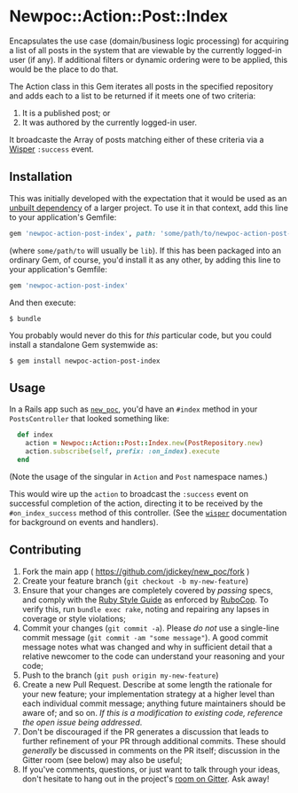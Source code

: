 # Newpoc::Action::Post::Index

Encapsulates the use case (domain/business logic processing) for acquiring a
list of all posts in the system that are viewable by the currently logged-in
user (if any). If additional filters or dynamic ordering were to be
applied, this would be the place to do that.

The Action class in this Gem iterates all posts in the specified repository and
adds each to a list to be returned if it meets one of two criteria:

1. It is a published post; or
1. It was authored by the currently logged-in user.

It broadcaste the Array of posts matching either of these criteria via a
[Wisper](https://github.com/krisleech/wisper) `:success` event.

## Installation

This was initially developed with the expectation that it would be used as an
[unbuilt dependency](http://pivotallabs.com/unbuilt-rails-dependencies-how-to-design-for-loosely-coupled-highly-cohesive-components-within-a-rails-application/)
of a larger project. To use it in that context, add this line to your
application's Gemfile:

```ruby
gem 'newpoc-action-post-index', path: 'some/path/to/newpoc-action-post-index'
```

(where `some/path/to` will usually be `lib`). If this has been packaged into an
ordinary Gem, of course, you'd install it as any other, by adding this line to
your application's Gemfile:

```ruby
gem 'newpoc-action-post-index'
```

And then execute:

    $ bundle

You probably would never do this for *this* particular code, but you could
install a standalone Gem systemwide as:

    $ gem install newpoc-action-post-index

## Usage

In a Rails app such as [`new_poc`](https://github.com/jdickey/new_poc), you'd
have an `#index` method in your `PostsController` that looked something like:

```ruby
  def index
    action = Newpoc::Action::Post::Index.new(PostRepository.new)
    action.subscribe(self, prefix: :on_index).execute
  end
```

(Note the usage of the singular in `Action` and `Post` namespace names.)

This would wire up the `action` to broadcast the `:success` event on successful
completion of the action, directing it to be received by the `#on_index_success`
method of this controller. (See the [`wisper`](https://github.com/krisleech/wisper)
documentation for background on events and handlers).

## Contributing

1. Fork the main app ( https://github.com/jdickey/new_poc/fork )
1. Create your feature branch (`git checkout -b my-new-feature`)
1. Ensure that your changes are completely covered by *passing* specs, and comply with the [Ruby Style Guide](https://github.com/bbatsov/ruby-style-guide) as enforced by [RuboCop](https://github.com/bbatsov/rubocop). To verify this, run `bundle exec rake`, noting and repairing any lapses in coverage or style violations;
1. Commit your changes (`git commit -a`). Please *do not* use a single-line commit message (`git commit -am "some message"`). A good commit message notes what was changed and why in sufficient detail that a relative newcomer to the code can understand your reasoning and your code;
1. Push to the branch (`git push origin my-new-feature`)
1. Create a new Pull Request. Describe at some length the rationale for your new feature; your implementation strategy at a higher level than each individual commit message; anything future maintainers should be aware of; and so on. *If this is a modification to existing code, reference the open issue being addressed*.
1. Don't be discouraged if the PR generates a discussion that leads to further refinement of your PR through additional commits. These should *generally* be discussed in comments on the PR itself; discussion in the Gitter room (see below) may also be useful;
1. If you've comments, questions, or just want to talk through your ideas, don't hesitate to hang out in the project's [room on Gitter](https://gitter.im/jdickey/new_poc). Ask away!
